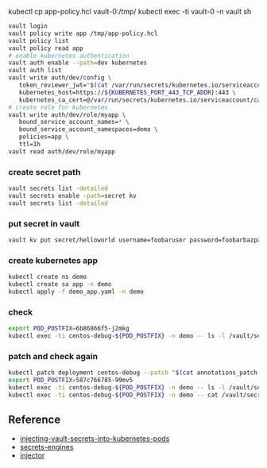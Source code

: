 kubectl cp app-policy.hcl vault-0:/tmp/
kubectl exec -ti vault-0 -n vault sh
```bash
vault login
vault policy write app /tmp/app-policy.hcl
vault policy list
vault policy read app
# enable kubernetes authentication
vault auth enable --path=dev kubernetes
vault auth list
vault write auth/dev/config \
   token_reviewer_jwt="$(cat /var/run/secrets/kubernetes.io/serviceaccount/token)" \
   kubernetes_host=https://${KUBERNETES_PORT_443_TCP_ADDR}:443 \
   kubernetes_ca_cert=@/var/run/secrets/kubernetes.io/serviceaccount/ca.crt
# create role for kubernetes   
vault write auth/dev/role/myapp \
   bound_service_account_names=* \
   bound_service_account_namespaces=demo \
   policies=app \
   ttl=1h
vault read auth/dev/role/myapp
```
### create secret path
```bash
vault secrets list -detailed
vault secrets enable -path=secret kv
vault secrets list -detailed
```
### put secret in vault
```bash
vault kv put secret/helloworld username=foobaruser password=foobarbazpass
```

### create kubernetes app
```bash
kubectl create ns demo
kubectl create sa app -n demo
kubectl apply -f demo_app.yaml -n demo
```

### check
```bash
export POD_POSTFIX=6b86866f5-j2mkg
kubectl exec -ti centos-debug-${POD_POSTFIX} -n demo -- ls -l /vault/secrets
```

### patch and check again
```bash
kubectl patch deployment centos-debug --patch "$(cat annotations_patch.yaml)" -n demo
export POD_POSTFIX=587c766785-99mv5
kubectl exec -ti centos-debug-${POD_POSTFIX} -n demo -- ls -l /vault/secrets
kubectl exec -ti centos-debug-${POD_POSTFIX} -n demo -- cat /vault/secrets/foo
```

## Reference
* [injecting-vault-secrets-into-kubernetes-pods](https://www.hashicorp.com/blog/injecting-vault-secrets-into-kubernetes-pods-via-a-sidecar)
* [secrets-engines](https://www.vaultproject.io/intro/getting-started/secrets-engines)
* [injector](https://www.vaultproject.io/docs/platform/k8s/injector)
